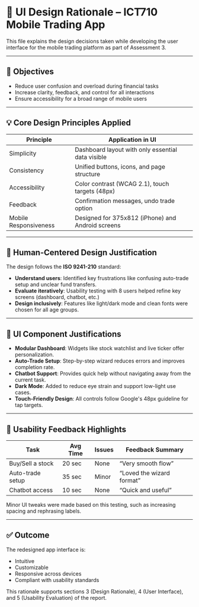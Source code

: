 # 🧠 UI Design Rationale – ICT710 Mobile Trading App

This file explains the design decisions taken while developing the user interface for the mobile trading platform as part of Assessment 3.

---

## 🎯 Objectives

- Reduce user confusion and overload during financial tasks
- Increase clarity, feedback, and control for all interactions
- Ensure accessibility for a broad range of mobile users

---

## 💡 Core Design Principles Applied

| Principle           | Application in UI                                |
|--------------------|----------------------------------------------------|
| Simplicity          | Dashboard layout with only essential data visible |
| Consistency         | Unified buttons, icons, and page structure        |
| Accessibility       | Color contrast (WCAG 2.1), touch targets (48px)   |
| Feedback            | Confirmation messages, undo trade option          |
| Mobile Responsiveness | Designed for 375x812 (iPhone) and Android screens |

---

## 🔄 Human-Centered Design Justification

The design follows the **ISO 9241-210** standard:

- **Understand users**: Identified key frustrations like confusing auto-trade setup and unclear fund transfers.
- **Evaluate iteratively**: Usability testing with 8 users helped refine key screens (dashboard, chatbot, etc.)
- **Design inclusively**: Features like light/dark mode and clean fonts were chosen for all age groups.

---

## 🧩 UI Component Justifications

- **Modular Dashboard**: Widgets like stock watchlist and live ticker offer personalization.
- **Auto-Trade Setup**: Step-by-step wizard reduces errors and improves completion rate.
- **Chatbot Support**: Provides quick help without navigating away from the current task.
- **Dark Mode**: Added to reduce eye strain and support low-light use cases.
- **Touch-Friendly Design**: All controls follow Google's 48px guideline for tap targets.

---

## 🧪 Usability Feedback Highlights

| Task                      | Avg Time | Issues | Feedback Summary |
|---------------------------|----------|--------|------------------|
| Buy/Sell a stock          | 20 sec   | None   | “Very smooth flow” |
| Auto-trade setup          | 35 sec   | Minor  | “Loved the wizard format” |
| Chatbot access            | 10 sec   | None   | “Quick and useful” |

Minor UI tweaks were made based on this testing, such as increasing spacing and rephrasing labels.

---

## ✅ Outcome

The redesigned app interface is:
- Intuitive
- Customizable
- Responsive across devices
- Compliant with usability standards

This rationale supports sections 3 (Design Rationale), 4 (User Interface), and 5 (Usability Evaluation) of the report.


